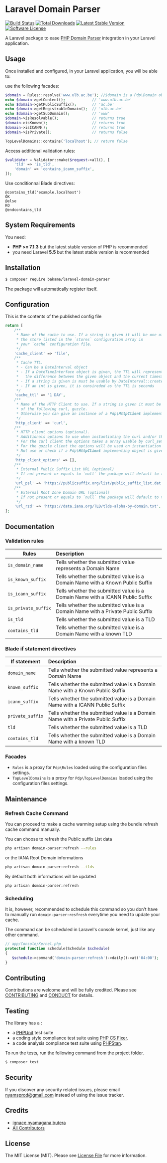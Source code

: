 Laravel Domain Parser
============

[![Build Status][ico-travis]][link-travis]
[![Total Downloads][ico-packagist]][link-packagist]
[![Latest Stable Version][ico-release]][link-release]
[![Software License][ico-license]][link-license]

A Laravel package to ease [PHP Domain Parser](https://github.com/jeremykendall/php-domain-parser) integration in your Laravel application.

Usage
-------

Once installed and configured, in your Laravel application, you will be able to:

use the following facades:

```php
$domain = Rules::resolve('www.ulb.ac.be'); //$domain is a Pdp\Domain object
echo $domain->getContent();            // 'www.ulb.ac.be'
echo $domain->getPublicSuffix();       // 'ac.be'
echo $domain->getRegistrableDomain();  // 'ulb.ac.be'
echo $domain->getSubDomain();          // 'www'
$domain->isResolvable();               // returns true
$domain->isKnown();                    // returns true
$domain->isICANN();                    // returns true
$domain->isPrivate();                  // returns false

TopLevelDomains::contains('localhost'); // return false
```

Access additional validation rules:

```php
$validator = Validator::make($request->all(), [
    'tld' => 'is_tld',
    'domain' => 'contains_icann_suffix',
]);
```

Use conditionnal Blade directives:

```blade
@contains_tld('example.localhost')
OK
@else
KO
@endcontains_tld
```

System Requirements
-------

You need:

- **PHP >= 7.1.3** but the latest stable version of PHP is recommended
- you need Laravel **5.5** but the latest stable version is recommended

Installation
--------

```bash
$ composer require bakame/laravel-domain-parser
```

The package will automatically register itself.


Configuration
--------

This is the contents of the published config file

```php
return [
    /**
     * Name of the cache to use. If a string is given it will be one of
     * the store listed in the `stores` configuration array in
     * your `cache` configuration file.
     */
    'cache_client' => 'file',
    /**
     * Cache TTL.
     * - Can be a DateInterval object
     * - If a DateTimeInterface object is given, the TTL will represents
     *   the difference between the given object and the current timestamp
     * - If a string is given is must be usable by DateInterval::createFromDateString
     * - If an int is given, it is consireded as the TTL is seconds
     */
    'cache_ttl' => '1 DAY',
    /**
     * Name of the HTTP Client to use. If a string is given it must be of
     * of the following curl, guzzle.
     * Otherwise you can give an instance of a Pdp\HttpClient implementing object.
     */
    'http_client' => 'curl',
    /**
     * HTTP client options (optional).
     * Additionals options to use when instantiating the curl and/or the guzzle client
     * For the curl client the options takes a array usable by curl_setopt_array
     * For the guzzle client the options will be used on instantiation
     * Not use or check if a Pdp\HttpClient implementing object is given to http_client.
     */
    'http_client_options' => [],
    /**
     * External Public Suffix List URL (optional)
     * If not present or equals to `null` the package will default to the official URL
     */
    'url_psl' => 'https://publicsuffix.org/list/public_suffix_list.dat',
    /**
     * External Root Zone Domain URL (optional)
     * If not present or equals to `null` the package will default to the official URL
     */
    'url_rzd' => 'https://data.iana.org/TLD/tlds-alpha-by-domain.txt',
];
```

Documentation
-------

### Validation rules

| Rules               | Description |
| --------------------| :----       |
| `is_domain_name`    | Tells whether the submitted value represents a Domain Name |
| `is_known_suffix`   | Tells whether the submitted value is a Domain Name with a Known Public Suffix |
| `is_icann_suffix`   | Tells whether the submitted value is a Domain Name with a ICANN Public Suffix |
| `is_private_suffix` | Tells whether the submitted value is a Domain Name with a Private Public Suffix |
| `is_tld`            | Tells whether the submitted value is a TLD |
| `contains_tld`      | Tells whether the submitted value is a Domain Name with a known TLD |

### Blade if statement directives

| If statement     | Description |
| -----------------| :----       |
| `domain_name`    | Tells whether the submitted value represents a Domain Name |
| `known_suffix`   | Tells whether the submitted value is a Domain Name with a Known Public Suffix |
| `icann_suffix`   | Tells whether the submitted value is a Domain Name with a ICANN Public Suffix |
| `private_suffix` | Tells whether the submitted value is a Domain Name with a Private Public Suffix |
| `tld`            | Tells whether the submitted value is a TLD |
| `contains_tld`   | Tells whether the submitted value is a Domain Name with a known TLD |

### Facades

- `Rules` is a proxy for `Pdp\Rules` loaded using the configuration files settings.
- `TopLevelDomains` is a proxy for `Pdp\TopLevelDomains` loaded using the configuration files settings.

Maintenance
-------

### Refresh Cache Command

You can proceed to make a cache warming setup using the bundle refresh cache command manually.

You can choose to refresh the Public suffix List data

```bash
php artisan domain-parser:refresh --rules
```

or the IANA Root Domain informations

```bash
php artisan domain-parser:refresh --tlds
```

By default both informations will be updated

```bash
php artisan domain-parser:refresh
```

### Scheduling

It is, however, recommended to schedule this command so you don't have to manually run `domain-parser:resfresh` everytime you need to update your cache.

The command can be scheduled in Laravel's console kernel, just like any other command.

```php
// app/Console/Kernel.php
protected function schedule(Schedule $schedule)
{
   $schedule->command('domain-parser:refresh')->daily()->at('04:00');
}
```

Contributing
-------

Contributions are welcome and will be fully credited. Please see [CONTRIBUTING](.github/CONTRIBUTING.md) and [CONDUCT](CONDUCT.md) for details.

Testing
-------

The library has a :

- a [PHPUnit](https://phpunit.de) test suite
- a coding style compliance test suite using [PHP CS Fixer](http://cs.sensiolabs.org/).
- a code analysis compliance test suite using [PHPStan](https://github.com/phpstan/phpstan).

To run the tests, run the following command from the project folder.

``` bash
$ composer test
```

Security
-------

If you discover any security related issues, please email nyamsprod@gmail.com instead of using the issue tracker.

Credits
-------

- [ignace nyamagana butera](https://github.com/nyamsprod)
- [All Contributors](https://github.com/thephpleague/uri-query-parser/contributors)

License
-------

The MIT License (MIT). Please see [License File](LICENSE) for more information.


[ico-travis]: https://img.shields.io/travis/bakame-php/laravel-domain-parser/master.svg?style=flat-square
[ico-packagist]: https://img.shields.io/packagist/dt/bakame/laravel-domain-parser.svg?style=flat-square
[ico-release]: https://img.shields.io/github/release/bakame-php/laravel-domain-parser.svg?style=flat-square
[ico-license]: https://img.shields.io/badge/license-MIT-brightgreen.svg?style=flat-square

[link-travis]: https://travis-ci.org/bakame-php/laravel-domain-parser
[link-packagist]: https://packagist.org/packages/bakame/laravel-domain-parser
[link-release]: https://github.com/bakame-php/laravel-domain-parser/releases
[link-license]: https://github.com/bakame-php/laravel-domain-parser/blob/master/LICENSE
